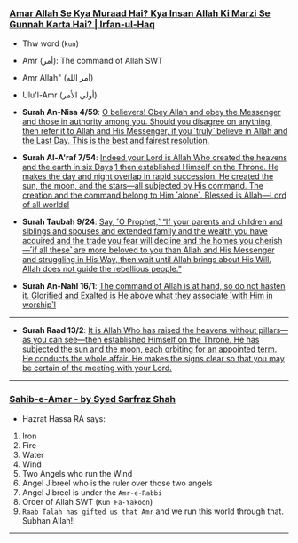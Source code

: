 ### [Amar Allah Se Kya Muraad Hai? Kya Insan Allah Ki Marzi Se Gunnah Karta Hai? | Irfan-ul-Haq](https://www.youtube.com/watch?v=x_hr8kXnO5A)
* Thw word (`kun`)
* Amr (أمر): The command of Allah SWT
* Amr Allah" (أمر الله)
* Ulu'l-Amr (أولي الأمر)

* __Surah An-Nisa 4/59__: [O believers! Obey Allah and obey the Messenger and those in authority among you. Should you disagree on anything, then refer it to Allah and His Messenger, if you ˹truly˺ believe in Allah and the Last Day. This is the best and fairest resolution.](https://quran.com/4/59)

* __Surah Al-A'raf 7/54__: [Indeed your Lord is Allah Who created the heavens and the earth in six Days,1 then established Himself on the Throne. He makes the day and night overlap in rapid succession. He created the sun, the moon, and the stars—all subjected by His command. The creation and the command belong to Him ˹alone˺. Blessed is Allah—Lord of all worlds!](https://quran.com/7/54)

* __Surah Taubah 9/24__: [Say, ˹O Prophet,˺ “If your parents and children and siblings and spouses and extended family and the wealth you have acquired and the trade you fear will decline and the homes you cherish—˹if all these˺ are more beloved to you than Allah and His Messenger and struggling in His Way, then wait until Allah brings about His Will. Allah does not guide the rebellious people.”](https://quran.com/9/24)

* __Surah An-Nahl 16/1__: [The command of Allah is at hand, so do not hasten it. Glorified and Exalted is He above what they associate ˹with Him in worship˺!](https://quran.com/16/1)

***

* __Surah Raad 13/2__: [It is Allah Who has raised the heavens without pillars—as you can see—then established Himself on the Throne. He has subjected the sun and the moon, each orbiting for an appointed term. He conducts the whole affair. He makes the signs clear so that you may be certain of the meeting with your Lord.](https://quran.com/13/2)

***


### [Sahib-e-Amar - by Syed Sarfraz Shah](https://www.youtube.com/watch?v=0VvlyDXYcek)
* Hazrat Hassa RA says:
1. Iron
2. Fire
3. Water
4. Wind
5. Two Angels who run the Wind
6. Angel Jibreel who is the ruler over those two angels
7. Angel Jibreel is under the `Amr-e-Rabbi`
8. Order of Allah SWT (`Kun Fa-Yakoon`)
9. `Raab Talah has gifted us that Amr` and we run this world through that. Subhan Allah!!

***
